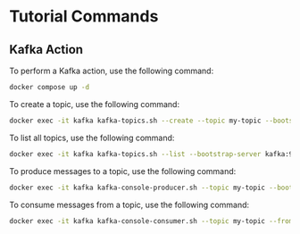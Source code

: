 # Tutorial Commands

## Kafka Action

To perform a Kafka action, use the following command:

```bash
docker compose up -d
```

To create a topic, use the following command:

```bash
docker exec -it kafka kafka-topics.sh --create --topic my-topic --bootstrap-server kafka:9092
```

To list all topics, use the following command:

```bash
docker exec -it kafka kafka-topics.sh --list --bootstrap-server kafka:9092
```

To produce messages to a topic, use the following command:

```bash
docker exec -it kafka kafka-console-producer.sh --topic my-topic --bootstrap-server kafka:9092
```

To consume messages from a topic, use the following command:

```bash
docker exec -it kafka kafka-console-consumer.sh --topic my-topic --from-beginning --bootstrap-server kafka:9092
```

